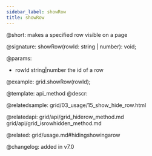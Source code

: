 ```yaml
---
sidebar_label: showRow
title: showRow
---          
```


@short: makes a specified row visible on a page

@signature: showRow(rowId: string | number): void;

@params:
- rowId	    string|number   the id of a row

@example:
grid.showRow(rowId);


@template: api_method
@descr:


@relatedsample: grid/03_usage/15_show_hide_row.html

@relatedapi: 
grid/api/grid_hiderow_method.md
grid/api/grid_isrowhidden_method.md

@related: grid/usage.md#hidingshowingarow

@changelog:
added in v7.0

